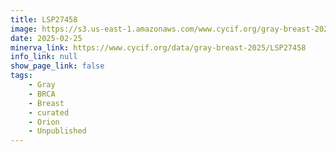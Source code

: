 ```yaml
---
title: LSP27458
image: https://s3.us-east-1.amazonaws.com/www.cycif.org/gray-breast-2025/LSP27458/Lineage%200_777777-Lineage%202_FF0000-Lineage%207_0000FF-Lineage%2012_FF0000-Lineage%2015_00FF00-Lineage%2017_0000FF.jpg
date: 2025-02-25
minerva_link: https://www.cycif.org/data/gray-breast-2025/LSP27458
info_link: null
show_page_link: false
tags:
    - Gray
    - BRCA
    - Breast
    - curated
    - Orion
    - Unpublished
---
```

